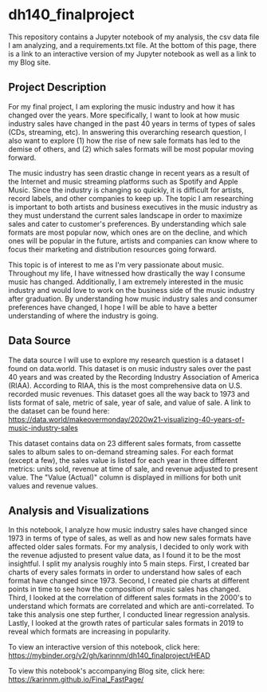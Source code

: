 # dh140_finalproject

This repository contains a Jupyter notebook of my analysis, the csv data file I am analyzing, and a requirements.txt file. At the bottom of this page, there is a link to an interactive version of my Jupyter notebook as well as a link to my Blog site.  

## Project Description
For my final project, I am exploring the music industry and how it has changed over the years. More specifically, I want to look at how music industry sales have changed in the past 40 years in terms of types of sales (CDs, streaming, etc). In answering this overarching research question, I also want to explore (1) how the rise of new sale formats has led to the demise of others, and (2) which sales formats will be most popular moving forward.

The music industry has seen drastic change in recent years as a result of the Internet and music streaming platforms such as Spotify and Apple Music. Since the industry is changing so quickly, it is difficult for artists, record labels, and other companies to keep up. The topic I am researching is important to both artists and business executives in the music industry as they must understand the current sales landscape in order to maximize sales and cater to customer's preferences. By understanding which sale formats are most popular now, which ones are on the decline, and which ones will be popular in the future, artists and companies can know where to focus their marketing and distribution resources going forward.

This topic is of interest to me as I'm very passionate about music. Throughout my life, I have witnessed how drastically the way I consume music has changed. Additionally, I am extremely interested in the music industry and would love to work on the business side of the music industry after graduation. By understanding how music industry sales and consumer preferences have changed, I hope I will be able to have a better understanding of where the industry is going.

## Data Source
The data source I will use to explore my research question is a dataset I found on data.world. This dataset is on music industry sales over the past 40 years and was created by the Recording Industry Association of America (RIAA). According to RIAA, this is the most comprehensive data on U.S. recorded music revenues. This dataset goes all the way back to 1973 and lists format of sale, metric of sale, year of sale, and value of sale. A link to the dataset can be found here: https://data.world/makeovermonday/2020w21-visualizing-40-years-of-music-industry-sales

This dataset contains data on 23 different sales formats, from cassette sales to album sales to on-demand streaming sales. For each format (except a few), the sales value is listed for each year in three different metrics: units sold, revenue at time of sale, and revenue adjusted to present value. The "Value (Actual)" column is displayed in millions for both unit values and revenue values.

## Analysis and Visualizations
In this notebook, I analyze how music industry sales have changed since 1973 in terms of type of sales, as well as and how new sales formats have affected older sales formats. For my analysis, I decided to only work with the revenue adjusted to present value data, as I found it to be the most insightful. I split my analysis roughly into 5 main steps. First, I created bar charts of every sales formats in order to understand how sales of each format have changed since 1973. Second, I created pie charts at different points in time to see how the composition of music sales has changed. Third, I looked at the correlation of different sales formats in the 2000's to understand which formats are correlated and which are anti-correlated. To take this analysis one step further, I conducted linear regression analysis. Lastly, I looked at the growth rates of particular sales formats in 2019 to reveal which formats are increasing in popularity. 

To view an interactive version of this notebook, click here: https://mybinder.org/v2/gh/karinnm/dh140_finalproject/HEAD

To view this notebook's accompanying Blog site, click here: https://karinnm.github.io/Final_FastPage/
